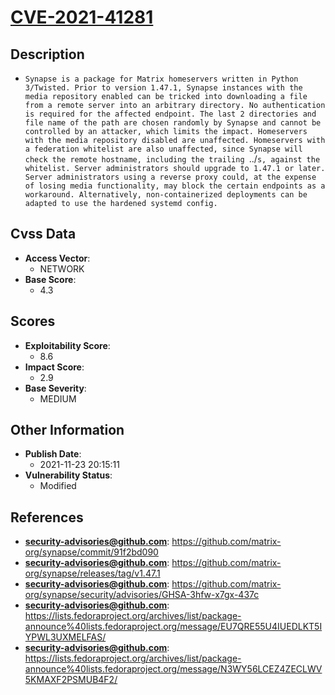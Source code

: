
# [CVE-2021-41281](https://cve.mitre.org/cgi-bin/cvename.cgi?name=CVE-2021-41281)

## Description

- `Synapse is a package for Matrix homeservers written in Python 3/Twisted. Prior to version 1.47.1, Synapse instances with the media repository enabled can be tricked into downloading a file from a remote server into an arbitrary directory. No authentication is required for the affected endpoint. The last 2 directories and file name of the path are chosen randomly by Synapse and cannot be controlled by an attacker, which limits the impact. Homeservers with the media repository disabled are unaffected. Homeservers with a federation whitelist are also unaffected, since Synapse will check the remote hostname, including the trailing `../`s, against the whitelist. Server administrators should upgrade to 1.47.1 or later. Server administrators using a reverse proxy could, at the expense of losing media functionality, may block the certain endpoints as a workaround. Alternatively, non-containerized deployments can be adapted to use the hardened systemd config.`

## Cvss Data

- **Access Vector**:
  - NETWORK
- **Base Score**:
  - 4.3

## Scores

- **Exploitability Score**:
  - 8.6
- **Impact Score**:
  - 2.9
- **Base Severity**:
  - MEDIUM

## Other Information

- **Publish Date**:
  - 2021-11-23 20:15:11
- **Vulnerability Status**:
  - Modified

## References

- **security-advisories@github.com**: https://github.com/matrix-org/synapse/commit/91f2bd090
- **security-advisories@github.com**: https://github.com/matrix-org/synapse/releases/tag/v1.47.1
- **security-advisories@github.com**: https://github.com/matrix-org/synapse/security/advisories/GHSA-3hfw-x7gx-437c
- **security-advisories@github.com**: https://lists.fedoraproject.org/archives/list/package-announce%40lists.fedoraproject.org/message/EU7QRE55U4IUEDLKT5IYPWL3UXMELFAS/
- **security-advisories@github.com**: https://lists.fedoraproject.org/archives/list/package-announce%40lists.fedoraproject.org/message/N3WY56LCEZ4ZECLWV5KMAXF2PSMUB4F2/
